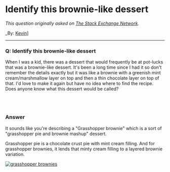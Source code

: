 ﻿# Identify this brownie-like dessert

_This question originally asked on [The Stack Exchange Network](https://cooking.stackexchange.com/q/113462)._

_By: [Kevin](https://cooking.stackexchange.com/u/5576)]
<br><hr>
### Q: Identify this brownie-like dessert
<p>When I was a kid, there was a dessert that would frequently be at pot-lucks that was a brownie-like dessert. It's been a long time since I had it so don't remember the details exactly but it was like a brownie with a greenish mint cream/marshmallow layer on top and then a thin chocolate layer on top of that.  I'd love to make it again but have no idea where to find the recipe.  Does anyone know what this dessert would be called?</p>

<br><br>
### Answer 
<p>It sounds like you're describing a &quot;Grasshopper brownie&quot; which is a sort of &quot;grasshopper pie and brownie mashup&quot; dessert.</p>
<p>Grasshopper pie is a chocolate crust pie with mint cream filling. And for grasshopper brownies, it lends that minty cream filling to a layered brownie variation.</p>
<p><a href="https://i.sstatic.net/qaOfu.jpg" rel="noreferrer"><img src="https://i.sstatic.net/qaOfu.jpg" alt="grasshopper brownies" /></a></p>

